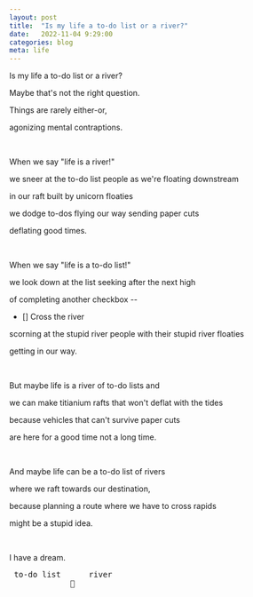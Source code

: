 ```yaml
---
layout: post
title:  "Is my life a to-do list or a river?"
date:   2022-11-04 9:29:00
categories: blog
meta: life
---
```


Is my life a to-do list or a river? 

Maybe that's not the right question. 

Things are rarely either-or,

agonizing mental contraptions. 

<br />

When we say "life is a river!"

we sneer at the to-do list people as we're floating downstream 

in our raft built by unicorn floaties

we dodge to-dos flying our way sending paper cuts

deflating good times.

<br />

When we say "life is a to-do list!"

we look down at the list seeking after the next high

of completing another checkbox --

- [] Cross the river

scorning at the stupid river people with their stupid river floaties

getting in our way.

<br />

But maybe life is a river of to-do lists and 

we can make titianium rafts that won't deflat with the tides

because vehicles that can't survive paper cuts 

are here for a good time not a long time.

<br />

And maybe life can be a to-do list of rivers 

where we raft towards our destination, 

because planning a route where we have to cross rapids 

might be a stupid idea. 

<br />
 
I have a dream.

<pre>
 to-do list      river
             🤝
</pre>
